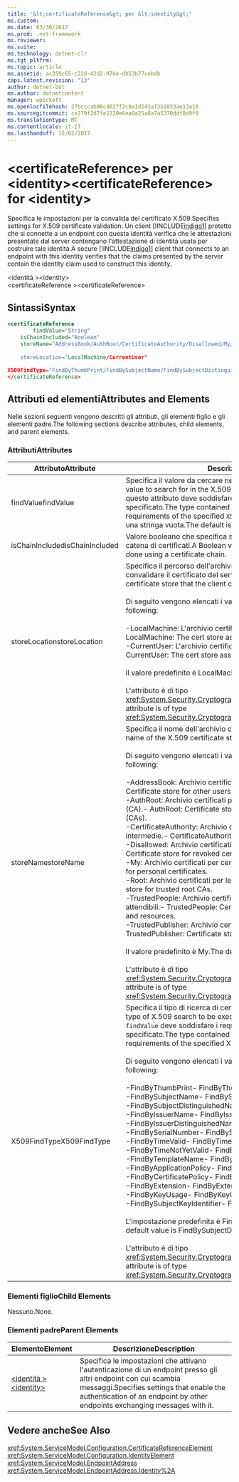 ```yaml
---
title: '&lt;certificateReference&gt; per &lt;identity&gt;'
ms.custom: 
ms.date: 03/30/2017
ms.prod: .net-framework
ms.reviewer: 
ms.suite: 
ms.technology: dotnet-clr
ms.tgt_pltfrm: 
ms.topic: article
ms.assetid: ac359c65-c22d-42d2-97de-db53b77cebdb
caps.latest.revision: "13"
author: dotnet-bot
ms.author: dotnetcontent
manager: wpickett
ms.openlocfilehash: 27bcccab90c4627f2c9a1d241af3b1833ae13a18
ms.sourcegitcommit: ce279f2d7fe2220e6ea0a25a8a7a5370ddf8d9f0
ms.translationtype: MT
ms.contentlocale: it-IT
ms.lasthandoff: 12/02/2017
---
```

# <a name="ltcertificatereferencegt-for-ltidentitygt"></a><span data-ttu-id="a6421-102">&lt;certificateReference&gt; per &lt;identity&gt;</span><span class="sxs-lookup"><span data-stu-id="a6421-102">&lt;certificateReference&gt; for &lt;identity&gt;</span></span>
<span data-ttu-id="a6421-103">Specifica le impostazioni per la convalida del certificato X.509.</span><span class="sxs-lookup"><span data-stu-id="a6421-103">Specifies settings for X.509 certificate validation.</span></span> <span data-ttu-id="a6421-104">Un client [!INCLUDE[indigo1](../../../../../includes/indigo1-md.md)] protetto che si connette a un endpoint con questa identità verifica che le attestazioni presentate dal server contengano l'attestazione di identità usata per costruire tale identità.</span><span class="sxs-lookup"><span data-stu-id="a6421-104">A secure [!INCLUDE[indigo1](../../../../../includes/indigo1-md.md)] client that connects to an endpoint with this identity verifies that the claims presented by the server contain the identity claim used to construct this identity.</span></span>  
  
 <span data-ttu-id="a6421-105">\<identità ></span><span class="sxs-lookup"><span data-stu-id="a6421-105">\<identity></span></span>  
<span data-ttu-id="a6421-106">\<certificateReference ></span><span class="sxs-lookup"><span data-stu-id="a6421-106">\<certificateReference></span></span>  
  
## <a name="syntax"></a><span data-ttu-id="a6421-107">Sintassi</span><span class="sxs-lookup"><span data-stu-id="a6421-107">Syntax</span></span>  
  
```xml  
<certificateReference   
        findValue="String"   
    isChainIncluded="Boolean"  
    storeName="AddressBook/AuthRoot/CertificateAuthority/Disallowed/My/Root/TrustedPeople/TrustedPublisher"storeName="  
  
    storeLocation="LocalMachine/CurrentUser"  
  
X509FindType="FindByThumbPrint/FindBySubjectName/FindBySubjectDistinguishedName/FindByIssuerName/FindByIssuerDistinguishedName/FindBySerialNumber/FindByTimeValid/FindByTimeNotYetValid/FindByTemplateName/FindByApplicationPolicy/FindByCertificatePolicy/FindByExtension/FindByKeyUsage/FindBySubjectKeyIdentifier"  
</certificateReference>  
```  
  
## <a name="attributes-and-elements"></a><span data-ttu-id="a6421-108">Attributi ed elementi</span><span class="sxs-lookup"><span data-stu-id="a6421-108">Attributes and Elements</span></span>  
 <span data-ttu-id="a6421-109">Nelle sezioni seguenti vengono descritti gli attributi, gli elementi figlio e gli elementi padre.</span><span class="sxs-lookup"><span data-stu-id="a6421-109">The following sections describe attributes, child elements, and parent elements.</span></span>  
  
### <a name="attributes"></a><span data-ttu-id="a6421-110">Attributi</span><span class="sxs-lookup"><span data-stu-id="a6421-110">Attributes</span></span>  
  
|<span data-ttu-id="a6421-111">Attributo</span><span class="sxs-lookup"><span data-stu-id="a6421-111">Attribute</span></span>|<span data-ttu-id="a6421-112">Descrizione</span><span class="sxs-lookup"><span data-stu-id="a6421-112">Description</span></span>|  
|---------------|-----------------|  
|<span data-ttu-id="a6421-113">findValue</span><span class="sxs-lookup"><span data-stu-id="a6421-113">findValue</span></span>|<span data-ttu-id="a6421-114">Specifica il valore da cercare nell'archivio certificati X.509.</span><span class="sxs-lookup"><span data-stu-id="a6421-114">Specifies the value to search for in the X.509 certificate store.</span></span> <span data-ttu-id="a6421-115">Il tipo contenuto in questo attributo deve soddisfare i requisiti del valore `X509FindType` specificato.</span><span class="sxs-lookup"><span data-stu-id="a6421-115">The type contained in this attribute must satisfy the requirements of the specified `X509FindType` value.</span></span> <span data-ttu-id="a6421-116">Il valore predefinito è una stringa vuota.</span><span class="sxs-lookup"><span data-stu-id="a6421-116">The default is an empty string.</span></span>|  
|<span data-ttu-id="a6421-117">isChainIncluded</span><span class="sxs-lookup"><span data-stu-id="a6421-117">isChainIncluded</span></span>|<span data-ttu-id="a6421-118">Valore booleano che specifica se la convalida viene eseguita usando una catena di certificati.</span><span class="sxs-lookup"><span data-stu-id="a6421-118">A Boolean value that specifies if the validation is done using a certificate chain.</span></span>|  
|<span data-ttu-id="a6421-119">storeLocation</span><span class="sxs-lookup"><span data-stu-id="a6421-119">storeLocation</span></span>|<span data-ttu-id="a6421-120">Specifica il percorso dell'archivio certificati che il client può usare per convalidare il certificato del server.</span><span class="sxs-lookup"><span data-stu-id="a6421-120">Specifies the location of the certificate store that the client can use to validate the server’s certificate.</span></span><br /><br /> <span data-ttu-id="a6421-121">Di seguito vengono elencati i valori validi:</span><span class="sxs-lookup"><span data-stu-id="a6421-121">Valid values include the following:</span></span><br /><br /> <span data-ttu-id="a6421-122">-LocalMachine: L'archivio certificati assegnato al computer locale.</span><span class="sxs-lookup"><span data-stu-id="a6421-122">-   LocalMachine: The cert store assigned to the local machine.</span></span><br /><span data-ttu-id="a6421-123">-CurrentUser: L'archivio certificati assegnato all'utente corrente.</span><span class="sxs-lookup"><span data-stu-id="a6421-123">-   CurrentUser: The cert store assigned to the current user.</span></span><br /><br /> <span data-ttu-id="a6421-124">Il valore predefinito è LocalMachine.</span><span class="sxs-lookup"><span data-stu-id="a6421-124">The default value is LocalMachine.</span></span><br /><br /> <span data-ttu-id="a6421-125">L'attributo è di tipo <xref:System.Security.Cryptography.X509Certificates.StoreLocation>.</span><span class="sxs-lookup"><span data-stu-id="a6421-125">This attribute is of type <xref:System.Security.Cryptography.X509Certificates.StoreLocation>.</span></span>|  
|<span data-ttu-id="a6421-126">storeName</span><span class="sxs-lookup"><span data-stu-id="a6421-126">storeName</span></span>|<span data-ttu-id="a6421-127">Specifica il nome dell'archivio certificati X.509 da aprire.</span><span class="sxs-lookup"><span data-stu-id="a6421-127">Specifies the name of the X.509 certificate store to open.</span></span><br /><br /> <span data-ttu-id="a6421-128">Di seguito vengono elencati i valori validi:</span><span class="sxs-lookup"><span data-stu-id="a6421-128">Valid values include the following:</span></span><br /><br /> <span data-ttu-id="a6421-129">-AddressBook: Archivio certificati per altri utenti.</span><span class="sxs-lookup"><span data-stu-id="a6421-129">-   AddressBook: Certificate store for other users.</span></span><br /><span data-ttu-id="a6421-130">-AuthRoot: Archivio certificati per autorità di certificazione di terze parti (CA).</span><span class="sxs-lookup"><span data-stu-id="a6421-130">-   AuthRoot: Certificate store for third-party certification authorities (CAs).</span></span><br /><span data-ttu-id="a6421-131">-CertificateAuthority: Archivio certificati per autorità di certificazione intermedie.</span><span class="sxs-lookup"><span data-stu-id="a6421-131">-   CertificateAuthority: Certificate store for intermediate CAs.</span></span><br /><span data-ttu-id="a6421-132">-Disallowed: Archivio certificati per certificati revocati.</span><span class="sxs-lookup"><span data-stu-id="a6421-132">-   Disallowed: Certificate store for revoked certificates.</span></span><br /><span data-ttu-id="a6421-133">-My: Archivio certificati per certificati personali.</span><span class="sxs-lookup"><span data-stu-id="a6421-133">-   My: Certificate store for personal certificates.</span></span><br /><span data-ttu-id="a6421-134">-Root: Archivio certificati per le CA radice attendibili.</span><span class="sxs-lookup"><span data-stu-id="a6421-134">-   Root: Certificate store for trusted root CAs.</span></span><br /><span data-ttu-id="a6421-135">-TrustedPeople: Archivio certificati per utenti e risorse direttamente attendibili.</span><span class="sxs-lookup"><span data-stu-id="a6421-135">-   TrustedPeople: Certificate store for directly trusted people and resources.</span></span><br /><span data-ttu-id="a6421-136">-TrustedPublisher: Archivio certificati per autori direttamente attendibili.</span><span class="sxs-lookup"><span data-stu-id="a6421-136">-   TrustedPublisher: Certificate store for directly trusted publishers.</span></span><br /><br /> <span data-ttu-id="a6421-137">Il valore predefinito è My.</span><span class="sxs-lookup"><span data-stu-id="a6421-137">The default value is My.</span></span><br /><br /> <span data-ttu-id="a6421-138">L'attributo è di tipo <xref:System.Security.Cryptography.X509Certificates.StoreName>.</span><span class="sxs-lookup"><span data-stu-id="a6421-138">This attribute is of type <xref:System.Security.Cryptography.X509Certificates.StoreName>.</span></span>|  
|<span data-ttu-id="a6421-139">X509FindType</span><span class="sxs-lookup"><span data-stu-id="a6421-139">X509FindType</span></span>|<span data-ttu-id="a6421-140">Specifica il tipo di ricerca di certificati X.509 da eseguire.</span><span class="sxs-lookup"><span data-stu-id="a6421-140">Specifies the type of X.509 search to be executed.</span></span> <span data-ttu-id="a6421-141">Il tipo contenuto nell'attributo `findValue` deve soddisfare i requisiti del valore X509FindType specificato.</span><span class="sxs-lookup"><span data-stu-id="a6421-141">The type contained in the `findValue` attribute must satisfy the requirements of the specified X509FindType.</span></span><br /><br /> <span data-ttu-id="a6421-142">Di seguito vengono elencati i valori validi:</span><span class="sxs-lookup"><span data-stu-id="a6421-142">Valid values include the following:</span></span><br /><br /> <span data-ttu-id="a6421-143">-FindByThumbPrint</span><span class="sxs-lookup"><span data-stu-id="a6421-143">-   FindByThumbPrint</span></span><br /><span data-ttu-id="a6421-144">-FindBySubjectName</span><span class="sxs-lookup"><span data-stu-id="a6421-144">-   FindBySubjectName</span></span><br /><span data-ttu-id="a6421-145">-FindBySubjectDistinguishedName</span><span class="sxs-lookup"><span data-stu-id="a6421-145">-   FindBySubjectDistinguishedName</span></span><br /><span data-ttu-id="a6421-146">-FindByIssuerName</span><span class="sxs-lookup"><span data-stu-id="a6421-146">-   FindByIssuerName</span></span><br /><span data-ttu-id="a6421-147">-FindByIssuerDistinguishedName</span><span class="sxs-lookup"><span data-stu-id="a6421-147">-   FindByIssuerDistinguishedName</span></span><br /><span data-ttu-id="a6421-148">-FindBySerialNumber</span><span class="sxs-lookup"><span data-stu-id="a6421-148">-   FindBySerialNumber</span></span><br /><span data-ttu-id="a6421-149">-FindByTimeValid</span><span class="sxs-lookup"><span data-stu-id="a6421-149">-   FindByTimeValid</span></span><br /><span data-ttu-id="a6421-150">-FindByTimeNotYetValid</span><span class="sxs-lookup"><span data-stu-id="a6421-150">-   FindByTimeNotYetValid</span></span><br /><span data-ttu-id="a6421-151">-FindByTemplateName</span><span class="sxs-lookup"><span data-stu-id="a6421-151">-   FindByTemplateName</span></span><br /><span data-ttu-id="a6421-152">-FindByApplicationPolicy</span><span class="sxs-lookup"><span data-stu-id="a6421-152">-   FindByApplicationPolicy</span></span><br /><span data-ttu-id="a6421-153">-FindByCertificatePolicy</span><span class="sxs-lookup"><span data-stu-id="a6421-153">-   FindByCertificatePolicy</span></span><br /><span data-ttu-id="a6421-154">-FindByExtension</span><span class="sxs-lookup"><span data-stu-id="a6421-154">-   FindByExtension</span></span><br /><span data-ttu-id="a6421-155">-FindByKeyUsage</span><span class="sxs-lookup"><span data-stu-id="a6421-155">-   FindByKeyUsage</span></span><br /><span data-ttu-id="a6421-156">-FindBySubjectKeyIdentifier</span><span class="sxs-lookup"><span data-stu-id="a6421-156">-   FindBySubjectKeyIdentifier</span></span><br /><br /> <span data-ttu-id="a6421-157">L'impostazione predefinita è FindBySubjectDistinguishedName.</span><span class="sxs-lookup"><span data-stu-id="a6421-157">The default value is FindBySubjectDistinguishedName.</span></span><br /><br /> <span data-ttu-id="a6421-158">L'attributo è di tipo <xref:System.Security.Cryptography.X509Certificates.X509FindType>.</span><span class="sxs-lookup"><span data-stu-id="a6421-158">This attribute is of type <xref:System.Security.Cryptography.X509Certificates.X509FindType>.</span></span>|  
  
### <a name="child-elements"></a><span data-ttu-id="a6421-159">Elementi figlio</span><span class="sxs-lookup"><span data-stu-id="a6421-159">Child Elements</span></span>  
 <span data-ttu-id="a6421-160">Nessuno.</span><span class="sxs-lookup"><span data-stu-id="a6421-160">None.</span></span>  
  
### <a name="parent-elements"></a><span data-ttu-id="a6421-161">Elementi padre</span><span class="sxs-lookup"><span data-stu-id="a6421-161">Parent Elements</span></span>  
  
|<span data-ttu-id="a6421-162">Elemento</span><span class="sxs-lookup"><span data-stu-id="a6421-162">Element</span></span>|<span data-ttu-id="a6421-163">Descrizione</span><span class="sxs-lookup"><span data-stu-id="a6421-163">Description</span></span>|  
|-------------|-----------------|  
|[<span data-ttu-id="a6421-164">\<identità ></span><span class="sxs-lookup"><span data-stu-id="a6421-164">\<identity></span></span>](../../../../../docs/framework/configure-apps/file-schema/wcf/identity.md)|<span data-ttu-id="a6421-165">Specifica le impostazioni che attivano l'autenticazione di un endpoint presso gli altri endpoint con cui scambia messaggi.</span><span class="sxs-lookup"><span data-stu-id="a6421-165">Specifies settings that enable the authentication of an endpoint by other endpoints exchanging messages with it.</span></span>|  
  
## <a name="see-also"></a><span data-ttu-id="a6421-166">Vedere anche</span><span class="sxs-lookup"><span data-stu-id="a6421-166">See Also</span></span>  
 <xref:System.ServiceModel.Configuration.CertificateReferenceElement>  
 <xref:System.ServiceModel.Configuration.IdentityElement>  
 <xref:System.ServiceModel.EndpointAddress>  
 <xref:System.ServiceModel.EndpointAddress.Identity%2A>
